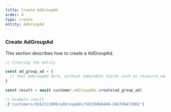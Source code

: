 ```yaml
---
title: Create AdGroupAd
order: 4
type: create
entity: AdGroupAd
---
```


### Create AdGroupAd

This section describes how to create a AdGroupAd.

```javascript
// Creating the entity

const ad_group_ad = {
  // Your AdGroupAd here, without immutable fields such as resource_name
}

const result = await customer.adGroupAds.create(ad_group_ad)
```

```javascript
// Example result
;['customers/9262111890/adGroupAds/56328868446~284706472002']
```
